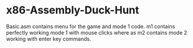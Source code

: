 # x86-Assembly-Duck-Hunt
Basic.asm contains menu for the game and mode 1 code.
m1 contains perfectly working mode 1 with mouse clicks where as m2 contains mode 2 working with enter key commands.
